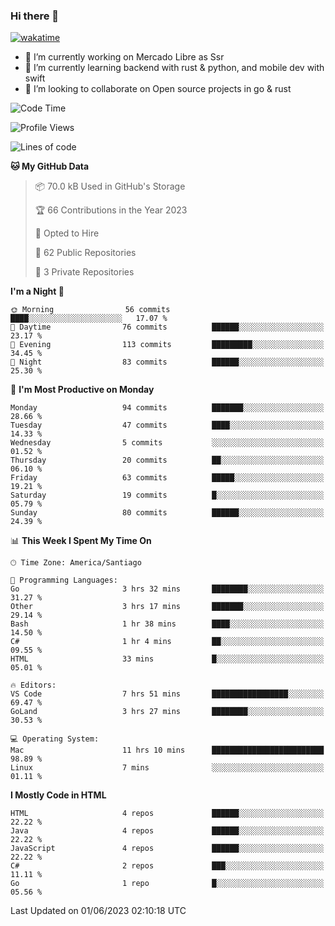 ### Hi there 👋

[![wakatime](https://wakatime.com/badge/user/330beacb-fb27-4e32-bc38-f8f521bcf832.svg)](https://wakatime.com/@330beacb-fb27-4e32-bc38-f8f521bcf832)

- 🔭 I’m currently working on Mercado Libre as Ssr
- 🌱 I’m currently learning backend with rust & python, and mobile dev with swift
- 👯 I’m looking to collaborate on Open source projects in go & rust

<!--START_SECTION:waka-->
![Code Time](http://img.shields.io/badge/Code%20Time-95%20hrs%2029%20mins-blue)

![Profile Views](http://img.shields.io/badge/Profile%20Views-0-blue)

![Lines of code](https://img.shields.io/badge/From%20Hello%20World%20I%27ve%20Written-3.4%20million%20lines%20of%20code-blue)

**🐱 My GitHub Data** 

> 📦 70.0 kB Used in GitHub's Storage 
 > 
> 🏆 66 Contributions in the Year 2023
 > 
> 💼 Opted to Hire
 > 
> 📜 62 Public Repositories 
 > 
> 🔑 3 Private Repositories 
 > 
**I'm a Night 🦉** 

```text
🌞 Morning                56 commits          ████░░░░░░░░░░░░░░░░░░░░░   17.07 % 
🌆 Daytime                76 commits          ██████░░░░░░░░░░░░░░░░░░░   23.17 % 
🌃 Evening                113 commits         █████████░░░░░░░░░░░░░░░░   34.45 % 
🌙 Night                  83 commits          ██████░░░░░░░░░░░░░░░░░░░   25.30 % 
```
📅 **I'm Most Productive on Monday** 

```text
Monday                   94 commits          ███████░░░░░░░░░░░░░░░░░░   28.66 % 
Tuesday                  47 commits          ████░░░░░░░░░░░░░░░░░░░░░   14.33 % 
Wednesday                5 commits           ░░░░░░░░░░░░░░░░░░░░░░░░░   01.52 % 
Thursday                 20 commits          ██░░░░░░░░░░░░░░░░░░░░░░░   06.10 % 
Friday                   63 commits          █████░░░░░░░░░░░░░░░░░░░░   19.21 % 
Saturday                 19 commits          █░░░░░░░░░░░░░░░░░░░░░░░░   05.79 % 
Sunday                   80 commits          ██████░░░░░░░░░░░░░░░░░░░   24.39 % 
```


📊 **This Week I Spent My Time On** 

```text
🕑︎ Time Zone: America/Santiago

💬 Programming Languages: 
Go                       3 hrs 32 mins       ████████░░░░░░░░░░░░░░░░░   31.27 % 
Other                    3 hrs 17 mins       ███████░░░░░░░░░░░░░░░░░░   29.14 % 
Bash                     1 hr 38 mins        ████░░░░░░░░░░░░░░░░░░░░░   14.50 % 
C#                       1 hr 4 mins         ██░░░░░░░░░░░░░░░░░░░░░░░   09.55 % 
HTML                     33 mins             █░░░░░░░░░░░░░░░░░░░░░░░░   05.01 % 

🔥 Editors: 
VS Code                  7 hrs 51 mins       █████████████████░░░░░░░░   69.47 % 
GoLand                   3 hrs 27 mins       ████████░░░░░░░░░░░░░░░░░   30.53 % 

💻 Operating System: 
Mac                      11 hrs 10 mins      █████████████████████████   98.89 % 
Linux                    7 mins              ░░░░░░░░░░░░░░░░░░░░░░░░░   01.11 % 
```

**I Mostly Code in HTML** 

```text
HTML                     4 repos             ██████░░░░░░░░░░░░░░░░░░░   22.22 % 
Java                     4 repos             ██████░░░░░░░░░░░░░░░░░░░   22.22 % 
JavaScript               4 repos             ██████░░░░░░░░░░░░░░░░░░░   22.22 % 
C#                       2 repos             ███░░░░░░░░░░░░░░░░░░░░░░   11.11 % 
Go                       1 repo              █░░░░░░░░░░░░░░░░░░░░░░░░   05.56 % 
```




 Last Updated on 01/06/2023 02:10:18 UTC
<!--END_SECTION:waka-->

